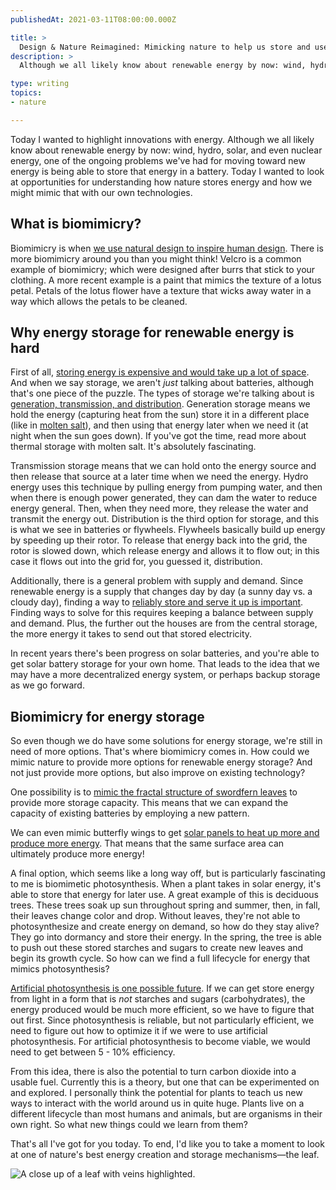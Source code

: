 ```yaml
---
publishedAt: 2021-03-11T08:00:00.000Z

title: >
  Design & Nature Reimagined: Mimicking nature to help us store and use energy
description: >
  Although we all likely know about renewable energy by now: wind, hydro, solar, and even nuclear energy, one of the ongoing problems we've had for moving toward new energy is being able to store that energy in a battery. Today I wanted to look at opportunities for  understanding how nature stores energy and how we might mimic that with our own technologies.

type: writing
topics:
- nature

---
```


Today I wanted to highlight innovations with energy. Although we all likely know about renewable energy by now: wind, hydro, solar, and even nuclear energy, one of the ongoing problems we've had for moving toward new energy is being able to store that energy in a battery. Today I wanted to look at opportunities for understanding how nature stores energy and how we might mimic that with our own technologies.



## What is biomimicry?

Biomimicry is when [we use natural design to inspire human design](https://www.treehugger.com/amazing-examples-of-biomimicry-4869336). There is more biomimicry around you than you might think! Velcro is a common example of biomimicry; which were designed after burrs that stick to your clothing. A more recent example is a paint that mimics the texture of a lotus petal. Petals of the lotus flower have a texture that wicks away water in a way which allows the petals to be cleaned.

## Why energy storage for renewable energy is hard

First of all, [storing energy is expensive and would take up a lot of space](https://www.gatesnotes.com/energy/it-is-surprisingly-hard-to-store-energy). And when we say storage, we aren't _just_ talking about batteries, although that's one piece of the puzzle. The types of storage we're talking about is [generation, transmission, and distribution](https://www.ucsusa.org/resources/how-energy-storage-works). Generation storage means we hold the energy (capturing heat from the sun) store it in a different place (like in [molten salt](https://www.renewableenergyworld.com/storage/storing-the-sun-molten-salt-provides-highly-efficient-thermal-storage-52873/#gref)), and then using that energy later when we need it (at night when the sun goes down). If you've got the time, read more about thermal storage with molten salt. It's absolutely fascinating.

Transmission storage means that we can hold onto the energy source and then release that source at a later time when we need the energy. Hydro energy uses this technique by pulling energy from pumping water, and then when there is enough power generated, they can dam the water to reduce energy general. Then, when they need more, they release the water and transmit the energy out. Distribution is the third option for storage, and this is what we see in batteries or flywheels. Flywheels basically build up energy by speeding up their rotor. To release that energy back into the grid, the rotor is slowed down, which release energy and allows it to flow out; in this case it flows out into the grid for, you guessed it, distribution.

Additionally, there is a general problem with supply and demand. Since renewable energy is a supply that changes day by day (a sunny day vs. a cloudy day), finding a way to [reliably store and serve it up is important](https://www.businessinsider.com/renewable-energy-storage-problem-2013-11). Finding ways to solve for this requires keeping a balance between supply and demand. Plus, the further out the houses are from the central storage, the more energy it takes to send out that stored electricity.

In recent years there's been progress on solar batteries, and you're able to get solar battery storage for your own home. That leads to the idea that we may have a more decentralized energy system, or perhaps backup storage as we go forward.

## Biomimicry for energy storage

So even though we do have some solutions for energy storage, we're still in need of more options. That's where biomimicry comes in. How could we mimic nature to provide more options for renewable energy storage? And not just provide more options, but also improve on existing technology?

One possibility is to [mimic the fractal structure of swordfern leaves](https://www.energymatters.com.au/renewable-news/fern-supercapacitor-solar-em5978/#:~:text=Fern%20Biomimicry%20Boosts%20Supercapacitor%20Energy%20Storage%20Capacity%203%2C000%25,-April%203%2C%202017&text=Researchers%20in%20Australia%20have%20developed,solar%20capture%20and%20storage%20devices.) to provide more storage capacity. This means that we can expand the capacity of existing batteries by employing a new pattern.

We can even mimic butterfly wings to get [solar panels to heat up more and produce more energy](https://www.power-technology.com/features/biomimicry-wind-turbine-tubercle-heliotrope-power-technology-research-design/). That means that the same surface area can ultimately produce more energy!

A final option, which seems like a long way off, but is particularly fascinating to me is biomimetic photosynthesis. When a plant takes in solar energy, it's able to store that energy for later use. A great example of this is deciduous trees. These trees soak up sun throughout spring and summer, then, in fall, their leaves change color and drop. Without leaves, they're not able to photosynthesize and create energy on demand, so how do they stay alive? They go into dormancy and store their energy. In the spring, the tree is able to push out these stored starches and sugars to create new leaves and begin its growth cycle. So how can we find a full lifecycle for energy that mimics photosynthesis?

[Artificial photosynthesis is one possible future](https://www.bbc.com/news/business-54390932). If we can get store energy from light in a form that is _not_ starches and sugars (carbohydrates), the energy produced would be much more efficient, so we have to figure that out first. Since photosynthesis is reliable, but not particularly efficient, we need to figure out how to optimize it if we were to use artificial photosynthesis. For artificial photosynthesis to become viable, we would need to get between 5 - 10% efficiency.

From this idea, there is also the potential to turn carbon dioxide into a usable fuel. Currently this is a theory, but one that can be experimented on and explored. I personally think the potential for plants to teach us new ways to interact with the world around us in quite huge. Plants live on a different lifecycle than most humans and animals, but are organisms in their own right. So what new things could we learn from them?



That's all I've got for you today. To end, I'd like you to take a moment to look at one of nature's best energy creation and storage mechanisms—the leaf.



![A close up of a leaf with veins highlighted.](https://cdn.sanity.io/images/xq50spjj/production/1bedd7f9aeef801b26cd28c8557fe0c3d944ad63-4997x7491.jpg)